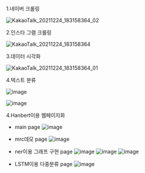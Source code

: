 1.네이버 크롤링


![KakaoTalk_20211224_183158364_02](https://user-images.githubusercontent.com/88877270/147343596-7c446730-b0af-44af-b56a-5d3125e568a7.gif)

2.인스타 그램 크롤링


![KakaoTalk_20211224_183158364](https://user-images.githubusercontent.com/88877270/147423335-d91d7ac8-2c43-469b-879f-2b665370bc09.gif)

3.데이터 시각화


![KakaoTalk_20211224_183158364_01](https://user-images.githubusercontent.com/88877270/147423343-cbd92cef-795e-47dd-8ca0-b7dd5e56cecd.gif)

4.텍스트 분류

![image](https://user-images.githubusercontent.com/88877270/147432444-14ba161e-dd9b-4d14-9a9a-13eb49c0d144.png)


![image](https://user-images.githubusercontent.com/88877270/147432504-5ce2cc27-9898-4d66-9643-5ba5df2f0e78.png)



4.Hanbert이용 웹페이지화
- main page
![image](https://user-images.githubusercontent.com/89976847/148376021-ff3be867-3972-443d-93ff-f25260f7a600.png)

- mrc데모 page
![image](https://user-images.githubusercontent.com/89976847/148376038-911c0049-ccc4-4826-a357-e8e5891fd534.png)
- ner이용 그래프 구현 page
![image](https://user-images.githubusercontent.com/89976847/148376045-f99e391a-06f7-4a75-be4f-cdce0a885535.png)
![image](https://user-images.githubusercontent.com/89976847/148376062-ad79a01e-949b-477b-b70b-2d6d32aad4e0.png)
![image](https://user-images.githubusercontent.com/89976847/148376070-0c08c02e-81ed-4172-b4c8-64f6f79a73bf.png)
- LSTM이용 다중분류 page
![image](https://user-images.githubusercontent.com/89976847/148376245-86363270-8ecc-42a7-83bb-0ce91a3284bd.png)


